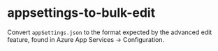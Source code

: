 # appsettings-to-bulk-edit
Convert `appSettings.json` to the format expected by the advanced edit feature, found in Azure App Services → Configuration.
